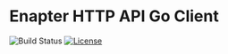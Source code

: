 # Enapter HTTP API Go Client

![Build Status](https://github.com/enapter/http-api-go-client/workflows/CI/badge.svg)
[![License](https://img.shields.io/github/license/enapter/http-api-go-client)](/LICENSE)
